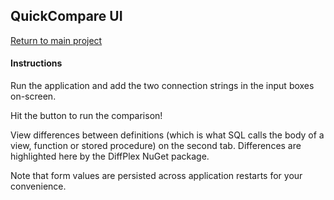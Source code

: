 ﻿## QuickCompare UI

[Return to main project](/../../)

#### Instructions

Run the application and add the two connection strings in the input boxes on-screen.

Hit the button to run the comparison!

View differences between definitions (which is what SQL calls the body of a view, function or stored procedure) on the second tab. Differences are highlighted here by the DiffPlex NuGet package.

Note that form values are persisted across application restarts for your convenience.
